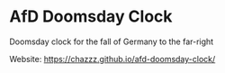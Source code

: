 # AfD Doomsday Clock
Doomsday clock for the fall of Germany to the far-right

Website: https://chazzz.github.io/afd-doomsday-clock/
